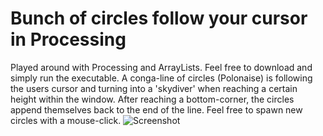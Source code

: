 # Bunch of circles follow your cursor in Processing
Played around with Processing and ArrayLists. Feel free to download and simply run the executable. 
A conga-line of circles (Polonaise) is following the users cursor and turning into a 'skydiver' when reaching a certain height within the window. After reaching a bottom-corner, the circles append themselves back to the end of the line. Feel free to spawn new circles with a mouse-click.
![Screenshot](screenshot.png)
